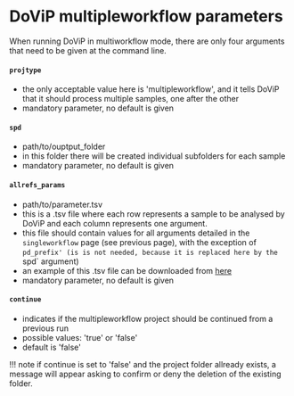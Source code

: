 # DoViP multipleworkflow parameters 

When running DoViP in multiworkflow mode, there are only four arguments that need to be given at the command line.

#### `projtype`
  * the only acceptable value here is 'multipleworkflow', and it tells DoViP that it should process multiple samples, one after the other
  * mandatory parameter, no default is given

#### `spd`
  * path/to/ouptput_folder
  * in this folder there will be created individual subfolders for each sample
  * mandatory parameter, no default is given

#### `allrefs_params`
  * path/to/parameter.tsv
  * this is a .tsv file where each row represents a sample to be analysed by DoViP and each column represents one argument. 
  * this file should contain values for all arguments detailed in the `singleworkflow` page (see previous page), with the exception of `pd_prefix' (is is not needed, because it is replaced here by the `spd` argument)
  * an example of this .tsv file can be downloaded from [here](inrefs_params.tsv)
  * mandatory parameter, no default is given

#### `continue`
  * indicates if the multipleworkflow project should be continued from a previous run
  * possible values: 'true' or 'false'
  * default is 'false'

!!! note 
    if continue is set to 'false' and the project folder allready exists, a message will appear asking to confirm or deny the deletion of the existing folder.
    